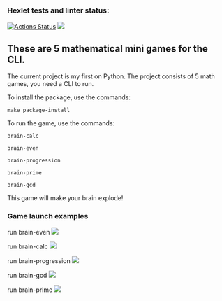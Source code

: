 ### Hexlet tests and linter status:
[![Actions Status](https://github.com/peshkovmaks/python-project-49/workflows/hexlet-check/badge.svg)](https://github.com/peshkovmaks/python-project-49/actions)
<a href="https://codeclimate.com/github/peshkovmaks/python-project-49/maintainability"><img src="https://api.codeclimate.com/v1/badges/b2364019d8f6c6065a65/maintainability" /></a>
## These are 5 mathematical mini games for the CLI.

The current project is my first on Python.
The project consists of 5 math games, you need a CLI to run.

To install the package, use the commands:
```
make package-install
```

To run the game, use the commands:
```
brain-calc
```
```
brain-even
```
```
brain-progression
```
```
brain-prime
```
```
brain-gcd
```

This game will make your brain explode!

### Game launch examples
run brain-even
<a href="https://asciinema.org/a/5TS5PvrBJ37o29U2OR9oojlk2" target="_blank"><img src="https://asciinema.org/a/5TS5PvrBJ37o29U2OR9oojlk2.svg" /></a>

run brain-calc
<a href="https://asciinema.org/a/cZ5sP3TgbWvAxvUY7SpkppqdX" target="_blank"><img src="https://asciinema.org/a/cZ5sP3TgbWvAxvUY7SpkppqdX.svg" /></a>

run brain-progression
<a href="https://asciinema.org/a/iL0I4zlilPpv6BPZlHQfEkCEQ" target="_blank"><img src="https://asciinema.org/a/iL0I4zlilPpv6BPZlHQfEkCEQ.svg" /></a>

run brain-gcd
<a href="https://asciinema.org/a/KEzNmamBpgzAYQSMle5Hp370W" target="_blank"><img src="https://asciinema.org/a/KEzNmamBpgzAYQSMle5Hp370W.svg" /></a>

run brain-prime
<a href="https://asciinema.org/a/K4La1QPeMD7y0vo4M7rq6kl3D" target="_blank"><img src="https://asciinema.org/a/K4La1QPeMD7y0vo4M7rq6kl3D.svg" /></a>